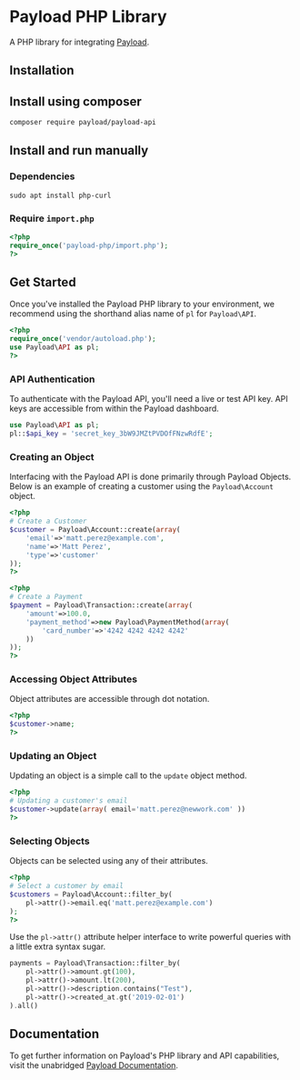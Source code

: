 # Payload PHP Library

A PHP library for integrating [Payload](https://payload.co).

## Installation

## Install using composer

```bash
composer require payload/payload-api
```

## Install and run manually

### Dependencies

```
sudo apt install php-curl
```

### Require `import.php`

```php
<?php
require_once('payload-php/import.php');
?>
```

## Get Started

Once you've installed the Payload PHP library to your environment,
we recommend
using the shorthand alias name of `pl` for `Payload\API`.

```php
<?php
require_once('vendor/autoload.php');
use Payload\API as pl;
?>
```

### API Authentication

To authenticate with the Payload API, you'll need a live or test API key. API
keys are accessible from within the Payload dashboard.

```php
use Payload\API as pl;
pl::$api_key = 'secret_key_3bW9JMZtPVDOfFNzwRdfE';
```

### Creating an Object

Interfacing with the Payload API is done primarily through Payload Objects. Below is an example of
creating a customer using the `Payload\Account` object.


```php
<?php
# Create a Customer
$customer = Payload\Account::create(array(
	'email'=>'matt.perez@example.com',
	'name'=>'Matt Perez',
    'type'=>'customer'
));
?>
```


```php
<?php
# Create a Payment
$payment = Payload\Transaction::create(array(
    'amount'=>100.0,
    'payment_method'=>new Payload\PaymentMethod(array(
        'card_number'=>'4242 4242 4242 4242'
    ))
));
?>
```

### Accessing Object Attributes

Object attributes are accessible through dot notation.

```php
<?php
$customer->name;
?>
```

### Updating an Object

Updating an object is a simple call to the `update` object method.

```php
<?php
# Updating a customer's email
$customer->update(array( email='matt.perez@newwork.com' ))
?>
```

### Selecting Objects

Objects can be selected using any of their attributes.

```php
<?php
# Select a customer by email
$customers = Payload\Account::filter_by(
    pl->attr()->email.eq('matt.perez@example.com')
);
?>
```

Use the `pl->attr()` attribute helper
interface to write powerful queries with a little extra syntax sugar.

```php
payments = Payload\Transaction::filter_by(
    pl->attr()->amount.gt(100),
    pl->attr()->amount.lt(200),
    pl->attr()->description.contains("Test"),
    pl->attr()->created_at.gt('2019-02-01')
).all()
```

## Documentation

To get further information on Payload's PHP library and API capabilities,
visit the unabridged [Payload Documentation](https://docs.payload.co/?php).

